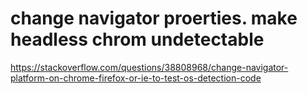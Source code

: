 # change navigator proerties. make headless chrom undetectable
https://stackoverflow.com/questions/38808968/change-navigator-platform-on-chrome-firefox-or-ie-to-test-os-detection-code
